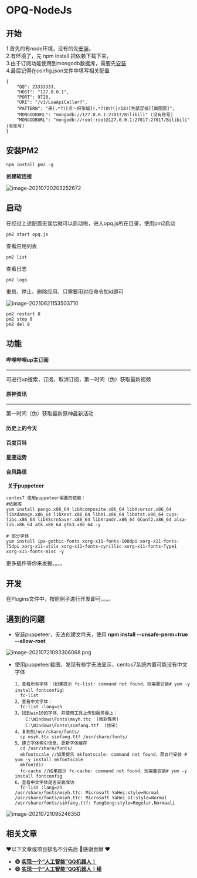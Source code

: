 # OPQ-NodeJs
## 开始

1.首先的有node环境，没有的先[安装](https://xjlz.github.io/2020/08/10/Centos7%E5%AE%89%E8%A3%85Node+Npm/)。  
2.有环境了，先 npm install 把依赖下载下来。  
3.由于订阅功能使用到mongodb数据库，需要先[安装](https://xjlz.github.io/2020/08/10/MongoDB/)  
4.最后记得在config.json文件中填写相关配置  

```
{
	"QQ": 23333333,
	"HOST": "127.0.0.1",
	"PORT": 9720,
	"URI": "/v1/LuaApiCaller?",
	"PATTERN": "来(.*?)[点丶份张幅](.*?)的?(|r18)[色瑟涩插][画图圖]",
	"MONGODBURL": "mongodb://127.0.0.1:27017/Bilibili" (没有账号)
	"MONGODBURL": "mongodb://root:root@127.0.0.1:27017:27017/Bilibili" (有账号)
}

```

## 安装PM2

```
npm install pm2 -g
```

**创建软连接**

![image-20210720203252672](https://i.loli.net/2021/07/20/QNfpk4i92GeVdlI.png)



## 启动

在经过上述配置无误后就可以启动啦，进入opq.js所在目录，使用pm2启动

```
pm2 start opq.js
```

查看应用列表

```
pm2 list
```

查看日志

```
pm2 logs
```

重启、停止、删除应用，只需要用对应命令加id即可

![image-20210621153503710](https://i.loli.net/2021/06/21/Gm7l4EoPMax58su.png)

```
pm2 restart 8
pm2 stop 8
pm2 del 8
```

## 功能
#### 哔哩哔哩up主订阅

------

可进行up搜索，订阅，取消订阅，第一时间（伪）获取最新视频

#### 原神资讯

------

第一时间（伪）获取最新原神最新活动

#### 历史上的今天

#### 百度百科

#### 星座运势

#### 台风路径

​	**关于puppeteer**

```
centos7 使用puppeteer需要的依赖：
#依赖库
yum install pango.x86_64 libXcomposite.x86_64 libXcursor.x86_64 libXdamage.x86_64 libXext.x86_64 libXi.x86_64 libXtst.x86_64 cups-libs.x86_64 libXScrnSaver.x86_64 libXrandr.x86_64 GConf2.x86_64 alsa-lib.x86_64 atk.x86_64 gtk3.x86_64 -y

# 部分字体
yum install ipa-gothic-fonts xorg-x11-fonts-100dpi xorg-x11-fonts-75dpi xorg-x11-utils xorg-x11-fonts-cyrillic xorg-x11-fonts-Type1 xorg-x11-fonts-misc -y
```

更多插件等你来发掘。。。。

## 开发

在Plugins文件中，按照例子进行开发即可。。。。

## 遇到的问题

- 安装puppeteer，无法创建文件夹，使用 **npm install --unsafe-perm=true --allow-root**

![image-20210721093306068.png](https://i.loli.net/2021/07/21/1SU4FDh9LnIP6vK.png)

- 使用puppeteer截图，发现有些字无法显示，centos7系统内置可能没有中文字体

  ```
  1、查看所有字体：（如果提示 fc-list: command not found，则需要安装# yum -y install fontconfig）
  	fc-list
  2、查看中文字体：
  	fc-list :lang=zh
  3、找到win10的字体，并使用工具上传到服务器上：
      C:\Windows\Fonts\msyh.ttc  (微软雅黑)
      C:\Windows\Fonts\simfang.ttf  (仿宋)
  4、复制到/usr/share/fonts/
  	cp msyh.ttc simfang.ttf /usr/share/fonts/
  5、建立字体索引信息，更新字体缓存
  	cd /usr/share/fonts/
  	mkfontscale //如果提示 mkfontscale: command not found，需自行安装 # yum -y install mkfontscale 
  	mkfontdir
  	fc-cache //如果提示 fc-cache: command not found，则需要安装# yum -y install fontconfig
  6、查看中文字体是否安装成功
  	fc-list :lang=zh
  /usr/share/fonts/msyh.ttc: Microsoft YaHei:style=Normal
  /usr/share/fonts/msyh.ttc: Microsoft YaHei UI:style=Normal
  /usr/share/fonts/simfang.ttf: FangSong:style=Regular,Normaali
  ```

  

![image-20210721095246350](https://i.loli.net/2021/07/21/dMebXDctwSZk8Nx.png)



## 相关文章

❤️以下文章或项目排名不分先后 🙏感谢贡献 ❤️

- **😄 [实现一个“人工智能”QQ机器人！](https://segmentfault.com/a/1190000021259760)**
- **😄 [实现一个“人工智能”QQ机器人！续](https://segmentfault.com/a/1190000021350469)**

